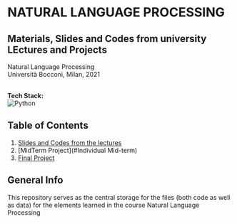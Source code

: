 # NATURAL LANGUAGE PROCESSING
## Materials, Slides and Codes from university LEctures and Projects

Natural Language Processing <br />
Università Bocconi, Milan, 2021
<br />
<br />

**Tech Stack:**<br />
![Python](https://img.shields.io/badge/python-3670A0?style=for-the-badge&logo=python&logoColor=ffdd54)


## Table of Contents
1. [Slides and Codes from the lectures](#general-content)
2. [MidTerm Project](#Individual Mid-term)
3. [Final Project](#Teamwork)


## General Info
This repository serves as the central storage for the files (both code as well as data) for the elements learned in the course Natural Language Processing
